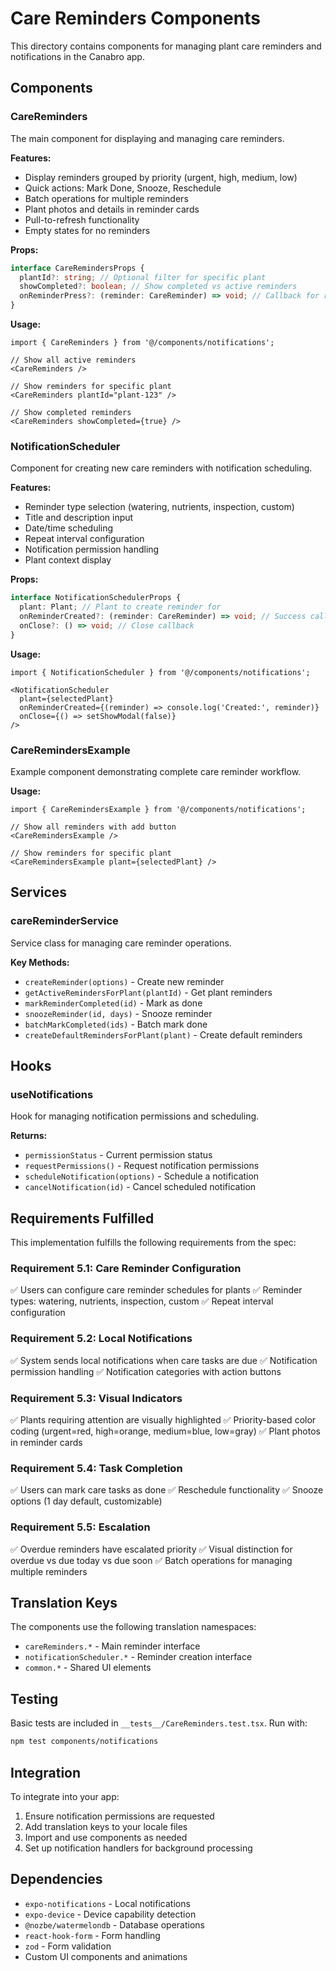 # Care Reminders Components

This directory contains components for managing plant care reminders and notifications in the Canabro app.

## Components

### CareReminders

The main component for displaying and managing care reminders.

**Features:**
- Display reminders grouped by priority (urgent, high, medium, low)
- Quick actions: Mark Done, Snooze, Reschedule
- Batch operations for multiple reminders
- Plant photos and details in reminder cards
- Pull-to-refresh functionality
- Empty states for no reminders

**Props:**
```typescript
interface CareRemindersProps {
  plantId?: string; // Optional filter for specific plant
  showCompleted?: boolean; // Show completed vs active reminders
  onReminderPress?: (reminder: CareReminder) => void; // Callback for reminder tap
}
```

**Usage:**
```tsx
import { CareReminders } from '@/components/notifications';

// Show all active reminders
<CareReminders />

// Show reminders for specific plant
<CareReminders plantId="plant-123" />

// Show completed reminders
<CareReminders showCompleted={true} />
```

### NotificationScheduler

Component for creating new care reminders with notification scheduling.

**Features:**
- Reminder type selection (watering, nutrients, inspection, custom)
- Title and description input
- Date/time scheduling
- Repeat interval configuration
- Notification permission handling
- Plant context display

**Props:**
```typescript
interface NotificationSchedulerProps {
  plant: Plant; // Plant to create reminder for
  onReminderCreated?: (reminder: CareReminder) => void; // Success callback
  onClose?: () => void; // Close callback
}
```

**Usage:**
```tsx
import { NotificationScheduler } from '@/components/notifications';

<NotificationScheduler
  plant={selectedPlant}
  onReminderCreated={(reminder) => console.log('Created:', reminder)}
  onClose={() => setShowModal(false)}
/>
```

### CareRemindersExample

Example component demonstrating complete care reminder workflow.

**Usage:**
```tsx
import { CareRemindersExample } from '@/components/notifications';

// Show all reminders with add button
<CareRemindersExample />

// Show reminders for specific plant
<CareRemindersExample plant={selectedPlant} />
```

## Services

### careReminderService

Service class for managing care reminder operations.

**Key Methods:**
- `createReminder(options)` - Create new reminder
- `getActiveRemindersForPlant(plantId)` - Get plant reminders
- `markReminderCompleted(id)` - Mark as done
- `snoozeReminder(id, days)` - Snooze reminder
- `batchMarkCompleted(ids)` - Batch mark done
- `createDefaultRemindersForPlant(plant)` - Create default reminders

## Hooks

### useNotifications

Hook for managing notification permissions and scheduling.

**Returns:**
- `permissionStatus` - Current permission status
- `requestPermissions()` - Request notification permissions
- `scheduleNotification(options)` - Schedule a notification
- `cancelNotification(id)` - Cancel scheduled notification

## Requirements Fulfilled

This implementation fulfills the following requirements from the spec:

### Requirement 5.1: Care Reminder Configuration
✅ Users can configure care reminder schedules for plants
✅ Reminder types: watering, nutrients, inspection, custom
✅ Repeat interval configuration

### Requirement 5.2: Local Notifications
✅ System sends local notifications when care tasks are due
✅ Notification permission handling
✅ Notification categories with action buttons

### Requirement 5.3: Visual Indicators
✅ Plants requiring attention are visually highlighted
✅ Priority-based color coding (urgent=red, high=orange, medium=blue, low=gray)
✅ Plant photos in reminder cards

### Requirement 5.4: Task Completion
✅ Users can mark care tasks as done
✅ Reschedule functionality
✅ Snooze options (1 day default, customizable)

### Requirement 5.5: Escalation
✅ Overdue reminders have escalated priority
✅ Visual distinction for overdue vs due today vs due soon
✅ Batch operations for managing multiple reminders

## Translation Keys

The components use the following translation namespaces:
- `careReminders.*` - Main reminder interface
- `notificationScheduler.*` - Reminder creation interface
- `common.*` - Shared UI elements

## Testing

Basic tests are included in `__tests__/CareReminders.test.tsx`. Run with:

```bash
npm test components/notifications
```

## Integration

To integrate into your app:

1. Ensure notification permissions are requested
2. Add translation keys to your locale files
3. Import and use components as needed
4. Set up notification handlers for background processing

## Dependencies

- `expo-notifications` - Local notifications
- `expo-device` - Device capability detection
- `@nozbe/watermelondb` - Database operations
- `react-hook-form` - Form handling
- `zod` - Form validation
- Custom UI components and animations